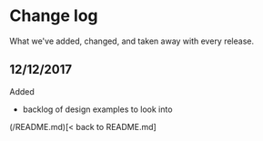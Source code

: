 # Change log

What we've added, changed, and taken away with every release.

## 12/12/2017

Added 

- backlog of design examples to look into

(/README.md)[< back to README.md]
